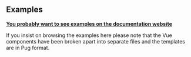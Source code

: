 ## Examples

[**You probably want to see examples on the documentation website**](https://beg-in.github.io/vue-babylonjs)

If you insist on browsing the examples here please note that the Vue components have been broken apart into separate files and the templates are in Pug format.
